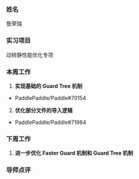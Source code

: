 ### 姓名

詹荣瑞

### 实习项目

动转静性能优化专项

### 本周工作

1. **实现基础的 Guard Tree 机制**
  - PaddlePaddle/Paddle#70154
2. **优化部分文件的导入逻辑**
  - PaddlePaddle/Paddle#71984

### 下周工作

1. **进一步优化 Faster Guard 机制和 Guard Tree 机制**

### 导师点评
